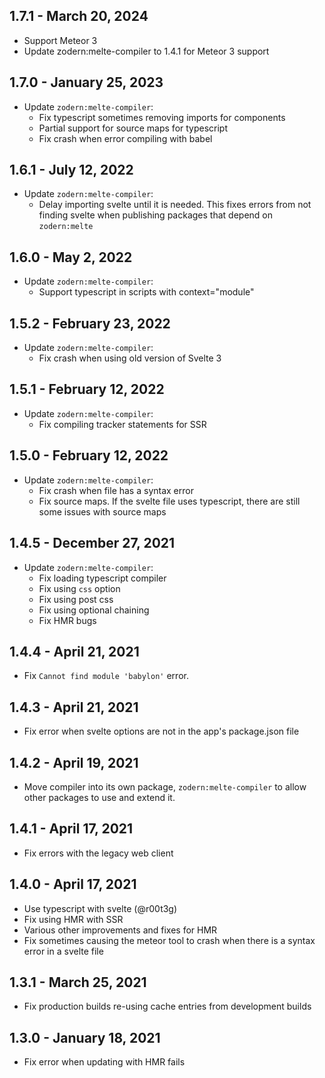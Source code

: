 ## 1.7.1 - March 20, 2024

- Support Meteor 3
- Update zodern:melte-compiler to 1.4.1 for Meteor 3 support

## 1.7.0 - January 25, 2023

- Update `zodern:melte-compiler`:
  - Fix typescript sometimes removing imports for components
  - Partial support for source maps for typescript 
  - Fix crash when error compiling with babel

## 1.6.1 - July 12, 2022

- Update `zodern:melte-compiler`:
  - Delay importing svelte until it is needed. This fixes errors from not finding svelte when publishing packages that depend on `zodern:melte`

## 1.6.0 - May 2, 2022

- Update `zodern:melte-compiler`:
  - Support typescript in scripts with context="module"

## 1.5.2 - February 23, 2022

- Update `zodern:melte-compiler`:
  - Fix crash when using old version of Svelte 3

## 1.5.1 - February 12, 2022

- Update `zodern:melte-compiler`:
  - Fix compiling tracker statements for SSR

## 1.5.0 - February 12, 2022

- Update `zodern:melte-compiler`:
  - Fix crash when file has a syntax error
  - Fix source maps. If the svelte file uses typescript, there are still some issues with source maps

## 1.4.5 - December 27, 2021

- Update `zodern:melte-compiler`:
  - Fix loading typescript compiler
  - Fix using `css` option
  - Fix using post css
  - Fix using optional chaining
  - Fix HMR bugs

## 1.4.4 - April 21, 2021

- Fix `Cannot find module 'babylon'` error.

## 1.4.3 - April 21, 2021

- Fix error when svelte options are not in the app's package.json file

## 1.4.2 - April 19, 2021

- Move compiler into its own package, `zodern:melte-compiler` to allow other packages to use and extend it.

## 1.4.1 - April 17, 2021

- Fix errors with the legacy web client

## 1.4.0 - April 17, 2021

- Use typescript with svelte (@r00t3g)
- Fix using HMR with SSR
- Various other improvements and fixes for HMR
- Fix sometimes causing the meteor tool to crash when there is a syntax error in a svelte file

## 1.3.1 - March 25, 2021

- Fix production builds re-using cache entries from development builds

## 1.3.0 - January 18, 2021

- Fix error when updating with HMR fails
